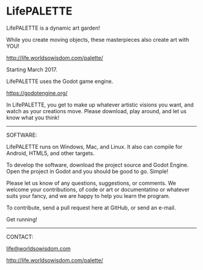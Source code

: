 # LifePALETTE
LifePALETTE is a dynamic art garden!

While you create moving objects, these masterpieces also create art with YOU!

http://life.worldsowisdom.com/palette/

Starting March 2017.

LifePALETTE uses the Godot game engine.

https://godotengine.org/

In LifePALETTE, you get to make up whatever artistic visions you want, and watch as your creations move. Please download, play around, and let us know what you think!


***************************************

SOFTWARE:

LifePALETTE runs on Windows, Mac, and Linux. It also can compile for Android, HTML5, and other targets.

To develop the software, download the project source and Godot Engine. Open the project in Godot and you should be good to go. Simple!

Please let us know of any questions, suggestions, or comments. We welcome your contributions, of code or art or documentatino or whatever suits your fancy, and we are happy to help you learn the program.

To contribute, send a pull request here at GitHub, or send an e-mail.

Get running!

***************************************

CONTACT:

life@worldsowisdom.com

http://life.worldsowisdom.com/palette/
